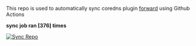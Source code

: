 This repo is used to automatically sync coredns plugin [forward](https://github.com/QZLin/forward) using Github Actions

**sync job ran [376] times**

[![Sync Repo](https://github.com/QZLin/coredns-extract/actions/workflows/sync.yaml/badge.svg)](https://github.com/QZLin/coredns-extract/actions/workflows/sync.yaml)
